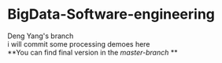 # BigData-Software-engineering
Deng Yang's branch</br>
i will commit some processing demoes here</br>
**You can find final version in the *master-branch* **
